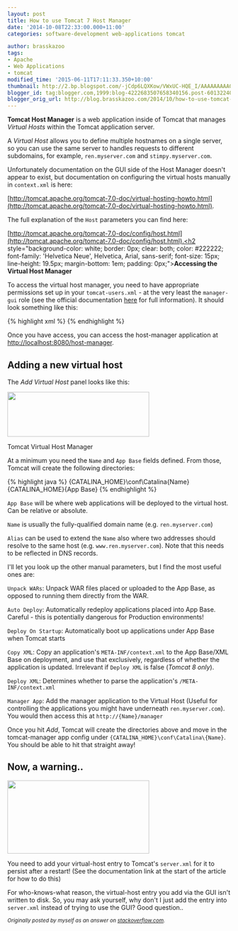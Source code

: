 ```yaml
---
layout: post
title: How to use Tomcat 7 Host Manager
date: '2014-10-08T22:33:00.000+11:00'
categories: software-development web-applications tomcat

author: brasskazoo
tags:
- Apache
- Web Applications
- tomcat
modified_time: '2015-06-11T17:11:33.350+10:00'
thumbnail: http://2.bp.blogspot.com/-jCdp6LQXKow/VWxUC-HQE_I/AAAAAAAAAG0/T3eXFJGUdhg/s72-c/tomcat-host-manager-add.png
blogger_id: tag:blogger.com,1999:blog-4222683507658340156.post-6013224006658541829
blogger_orig_url: http://blog.brasskazoo.com/2014/10/how-to-use-tomcat-7-host-manager.html
---
```


**Tomcat Host Manager** is a web application inside of Tomcat that manages _Virtual Hosts_ within the
Tomcat application server.

A _Virtual Host_ 
allows you to define multiple hostnames on a single server, so you can use the 
same server to handles requests to different subdomains, for example, `ren.myserver.com` 
and `stimpy.myserver.com`.

Unfortunately documentation on the GUI side 
of the Host Manager doesn't appear to exist, but documentation on configuring 
the virtual hosts manually in `context.xml` is here:

[http://tomcat.apache.org/tomcat-7.0-doc/virtual-hosting-howto.html](http://tomcat.apache.org/tomcat-7.0-doc/virtual-hosting-howto.html).

The full explanation of the `Host` parameters you can find here:

[http://tomcat.apache.org/tomcat-7.0-doc/config/host.html](http://tomcat.apache.org/tomcat-7.0-doc/config/host.html).<h2 
style="background-color: white; border: 0px; clear: both; color: #222222; 
font-family: 'Helvetica Neue', Helvetica, Arial, sans-serif; font-size: 15px; 
line-height: 19.5px; margin-bottom: 1em; padding: 0px;">**Accessing the 
Virtual Host Manager**</h2>

To access the virtual host manager, you need to have appropriate 
permissions set up in your `tomcat-users.xml` - at the very least the 
`manager-gui` role (see the official documentation 
[here](http://tomcat.apache.org/tomcat-7.0-doc/manager-howto.html#Configuring_Manager_Application_Access) 
for full information). It should look something like this:

{% highlight xml %}
<role rolename="manager-gui"/>
  <user username="tomcat-admin" password="change-me!"
roles="manager-gui"/>
</role>
{% endhighlight %}

Once you have access, you can access the host-manager application at
[http://localhost:8080/host-manager](http://localhost:8080/host-manager).

## Adding a new virtual host

The *Add Virtual Host* panel looks like this:

[<img border="0" height="101"
src="http://2.bp.blogspot.com/-jCdp6LQXKow/VWxUC-HQE_I/AAAAAAAAAG0/T3eXFJGUdhg/s320/tomcat-host-manager-add.png" 
width="320" 
/>](http://2.bp.blogspot.com/-jCdp6LQXKow/VWxUC-HQE_I/AAAAAAAAAG0/T3eXFJGUdhg/s1600/tomcat-host-manager-add.png)

Tomcat Virtual Host Manager

At a minimum you need 
the `Name` and `App Base` fields defined. From those, Tomcat 
will create the following directories: 

{% highlight java %}
{CATALINA_HOME}\conf\Catalina\{Name} 
{CATALINA_HOME}\{App Base} 
{% endhighlight %}

`App Base` will be where web applications will be deployed to the virtual host. Can be relative
or absolute.

`Name` is usually the fully-qualified domain name (e.g. `ren.myserver.com`)

`Alias` can be used to extend the `Name` also where 
two addresses should resolve to the same host (e.g. `www.ren.myserver.com`). Note that this needs to be reflected 
in DNS records.

I'll let you look up the other manual parameters, but I find the most useful ones are:

`Unpack WARs`: 
Unpack WAR files placed or uploaded to the App Base, as opposed to running 
them directly from the WAR.

`Auto Deploy`: Automatically redeploy applications placed into App Base.
Careful - this is potentially dangerous for Production environments!

`Deploy On Startup`: Automatically boot up applications under App Base when Tomcat
starts

`Copy XML`: Copy 
an application's `META-INF/context.xml` to the App Base/XML Base on deployment, 
and use that exclusively, regardless of whether the application is updated. 
Irrelevant if `Deploy XML` is false (*Tomcat 8 only*).

`Deploy XML`: 
Determines whether to parse the application's `/META-INF/context.xml`

`Manager App`: Add 
the manager application to the Virtual Host (Useful for controlling the 
applications you might have underneath `ren.myserver.com`). You would then access this 
at `http://{Name}/manager`

Once you hit *Add*, Tomcat will create the directories above and move in 
the tomcat-manager app config under `{CATALINA_HOME}\conf\Catalina\{Name}`. 
You should be able to hit that straight away!

## Now, a warning..

[<img border="0" 
src="http://33.media.tumblr.com/1b92aae859e06f19578f1af074e2e0a8/tumblr_inline_mjg1wt3KaL1qz4rgp.gif" 
height="165" width="320" 
/>](http://33.media.tumblr.com/1b92aae859e06f19578f1af074e2e0a8/tumblr_inline_mjg1wt3KaL1qz4rgp.gif)

You need to add your virtual-host entry to Tomcat's `server.xml` for it to persist after a
restart! (See the documentation link at the start of the article for how to
do this)

For who-knows-what reason, the virtual-host entry you add via the GUI isn't
written to disk. So, you may ask yourself, why don't I just add the entry into 
`server.xml` instead of trying to use the GUI? Good question.. 

 
<small>*Originally posted by myself as an answer on
[stackoverflow.com](http://stackoverflow.com/a/26248511/6340).*</small>